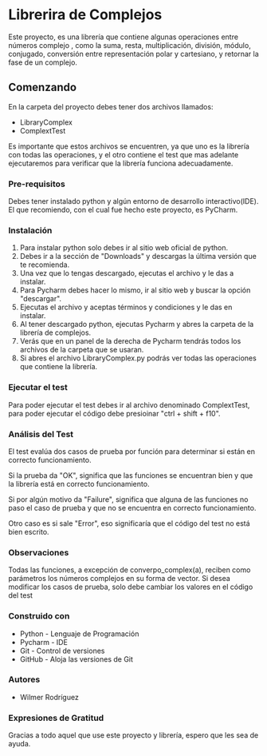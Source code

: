 # Librerira de Complejos
Este proyecto, es una librería que contiene algunas operaciones entre números complejo
, como la suma, resta, multiplicación, división, módulo, conjugado, conversión entre representación polar y cartesiano, y retornar la fase de un complejo.
## Comenzando 
En la carpeta del proyecto debes tener dos archivos llamados:
* LibraryComplex
* ComplextTest

Es importante que estos archivos se encuentren, ya que uno es la librería con todas las operaciones, y el otro contiene el test que mas adelante ejecutaremos
para verificar que la librería funciona adecuadamente.
### Pre-requisitos
Debes tener instalado python y algún entorno de desarrollo interactivo(IDE). El que recomiendo, con el cual fue hecho este proyecto, es PyCharm.
### Instalación
1.  Para instalar python solo debes ir al sitio web oficial de python.
2.  Debes ir a la sección de "Downloads" y descargas la última versión que te recomienda. 
3. Una vez que lo tengas descargado, ejecutas el archivo y le das a instalar.
4. Para Pycharm debes hacer lo mismo, ir al sitio web y buscar la opción "descargar".
5. Ejecutas el archivo y aceptas términos y condiciones y le das en instalar.
6. Al tener descargado python, ejecutas Pycharm y abres la carpeta de la librería de complejos.
7. Verás que en un panel de la derecha de Pycharm tendrás todos los archivos de la carpeta que se usaran.
8. Si abres el archivo LibraryComplex.py podrás ver todas las operaciones que contiene la librería.
### Ejecutar el test
Para poder ejecutar el test debes ir al archivo denominado ComplextTest, para poder ejecutar el código debe presioinar "ctrl + shift + f10".
### Análisis del Test
El test evalúa dos casos de prueba por función para determinar si están en correcto funcionamiento.

Si la prueba da "OK", significa que las funciones se encuentran bien y que la librería está en correcto funcionamiento.

Si por algún motivo da "Failure", significa que alguna de las funciones no paso el caso de prueba y que no se encuentra en correcto funcionamiento.

Otro caso es si sale "Error", eso significaría que el código del test no está bien escrito.
### Observaciones
Todas las funciones, a excepción de converpo_complex(a), reciben como parámetros los números complejos en su forma de vector.
Si desea modificar los casos de prueba, solo debe cambiar los valores en el código del test
### Construido con
* Python - Lenguaje de Programación
* Pycharm - IDE
* Git - Control de versiones
* GitHub - Aloja las versiones de Git
### Autores
* Wilmer Rodríguez
### Expresiones de Gratitud
Gracias a todo aquel que use este proyecto y librería, espero que les sea de ayuda.

    